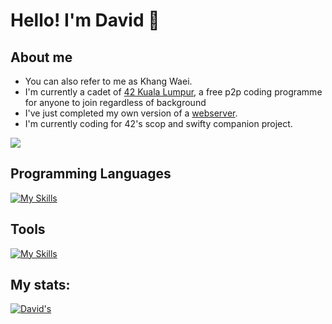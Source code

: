 # Hello! I'm David 👋

## About me
- You can also refer to me as Khang Waei.
- I'm currently a cadet of [42 Kuala Lumpur](https://42kl.edu.my/), a free p2p coding programme for anyone to join regardless of background
- I've just completed my own version of a [webserver](https://github.com/davidwkw/42_webserv).
- I'm currently coding for 42's scop and swifty companion project.

![](https://komarev.com/ghpvc/?username=davidwkw&color=orange&style=for-the-badge)

## Programming Languages
[![My Skills](https://skillicons.dev/icons?i=c,cpp,js,html,css,py,bash)](https://skillicons.dev)

## Tools
[![My Skills](https://skillicons.dev/icons?i=vscode,git,github,postman,postgres,bash,vim,linux,docker)](https://skillicons.dev)

## My stats:
[![David's](https://github-readme-stats.vercel.app/api?username=davidwkw&theme=dark)](https://github.com/anuraghazra/github-readme-stats)
